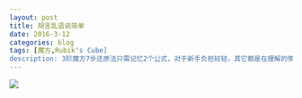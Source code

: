 ```yaml
---
layout: post
title: 胡言乱语说简单
date: 2016-3-12
categories: blog
tags: [魔方,Rubik's Cube]
description: 3阶魔方7步还原法只需记忆2个公式，对于新手负担较轻，其它都是在理解的情况下就可掌握。虽然这个方法方便记忆，但是还原缓慢，适合早期魔方的摸索过程。本文没有贴图，如果需要图片或者视频，请转至推荐网站。
---
```


![](http://7xrrbc.com1.z0.glb.clouddn.com/cnfeat.jpg)
